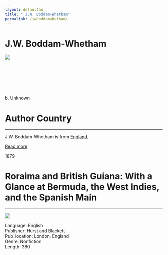```yaml
---
layout: defaultau
title: " J.W. Boddam-Whetham"
permalink: /jwboddamwhetham/
---
```

<!-- partial:index.partial.html -->
<div class="content">
    <h1> J.W. Boddam-Whetham</h1>
    <div class="quote">
        <div><img src="NA" class="logo"></div>
    </div>
    <div class="timeline">
        <div style="padding-bottom:100px;"></div>
        <div class="block">
            <div class="date right"><p class="right">b. Unknown</p></div>
            <div class="dot"></div>
            <div class="left first">
            <div class="author_country">
                <h1>Author Country</h1><hr>
            <div class="aclocation"><p> J.W. Boddam-Whetham is from <a href="{{ site.baseurl }}/11">England.</a></p></div>
                <div class="acreadmore"><a href="#" target="_blank">Read more</a></div>
            </div>
            </div>
        </div>
        <div class="block">
            <div class="date left"><p class="left">1879</p></div>
            <div class="dot"></div>
            <div class="right">
                <h1>Roraima and British Guiana: With a Glance at Bermuda, the West Indies, and the Spanish Main</h1><hr>
                <p><img src="https://m.media-amazon.com/images/I/51E4527XGuL._SX331_BO1,204,203,200_.jpg"></p>
                <p>
                Language: English<br/>
                Publisher: Hurst and Blackett<br/>
                Pub_location: London, England<br/>
                Genre: Nonfiction<br/>
                Length: 380</p>
            </div>
        </div>
</div>
  <!-- partial -->
<script src='https://cdnjs.cloudflare.com/ajax/libs/jquery/3.1.1/jquery.min.js'></script><script  src="{{ site.baseurl }}/assets/js/authorscript.js"></script>